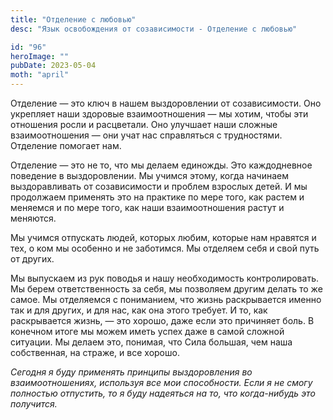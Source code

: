 ```yaml
---
title: "Отделение с любовью"
desc: "Язык освобождения от созависимости - Отделение с любовью"

id: "96"
heroImage: ""
pubDate: 2023-05-04
moth: "april"
---
```


Отделение — это ключ в нашем выздоровлении от созависимости. Оно укрепляет
наши здоровые взаимоотношения — мы хотим, чтобы эти отношения росли и
расцветали. Оно улучшает наши сложные взаимоотношения — они учат нас
справляться с трудностями. Отделение помогает нам.

Отделение — это не то, что мы делаем единожды. Это каждодневное поведение в
выздоровлении. Мы учимся этому, когда начинаем выздоравливать от созависимости
и проблем взрослых детей. И мы продолжаем применять это на практике по мере
того, как растем и меняемся и по мере того, как наши взаимоотношения растут и
меняются.

Мы учимся отпускать людей, которых любим, которые нам нравятся и тех, о ком мы
особенно и не заботимся. Мы отделяем себя и свой путь от других.

Мы выпускаем из рук поводья и нашу необходимость контролировать. Мы берем
ответственность за себя, мы позволяем другим делать то же самое. Мы отделяемся
с пониманием, что жизнь раскрывается именно так и для других, и для нас, как
она этого требует. И то, как раскрывается жизнь, — это хорошо, даже если это
причиняет боль. В конечном итоге мы можем иметь успех даже в самой сложной
ситуации. Мы делаем это, понимая, что Сила большая, чем наша собственная, на
страже, и все хорошо.

_Сегодня_ _я_ _буду_ _применять_ _принципы_ _выздоровления_ _во_
_взаимоотношениях,_ _используя_ _все_ _мои_ _способности._ _Если_ _я_ _не_
_смогу_ _полностью_ _отпустить,_ _то_ _я_ _буду_ _надеяться_ _на_ _то,_ _что_
_когда-нибудь_ _это_ _получится._
